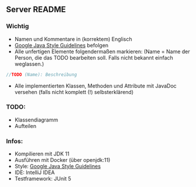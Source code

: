 ## Server README

### Wichtig

 - Namen und Kommentare in (korrektem) Englisch
 - [Google Java Style Guidelines](https://google.github.io/styleguide/javaguide.html) befolgen
 - Alle unfertigen Elemente folgendermaßen markieren: (Name = Name der Person, die das TODO bearbeiten soll. Falls nicht bekannt einfach weglassen.)
 ```java
 //TODO (Name): Beschreibung
 ```
 - Alle implementierten Klassen, Methoden und Attribute mit JavaDoc versehen (falls nicht komplett (!) selbsterklärend)

### TODO:
 - Klassendiagramm
 - Aufteilen
 
### Infos:
 - Kompilieren mit JDK 11
 - Ausführen mit Docker (über openjdk:11)
 - Style: [Google Java Style Guidelines](https://google.github.io/styleguide/javaguide.html)
 - IDE: IntelliJ IDEA
 - Testframework: JUnit 5
 